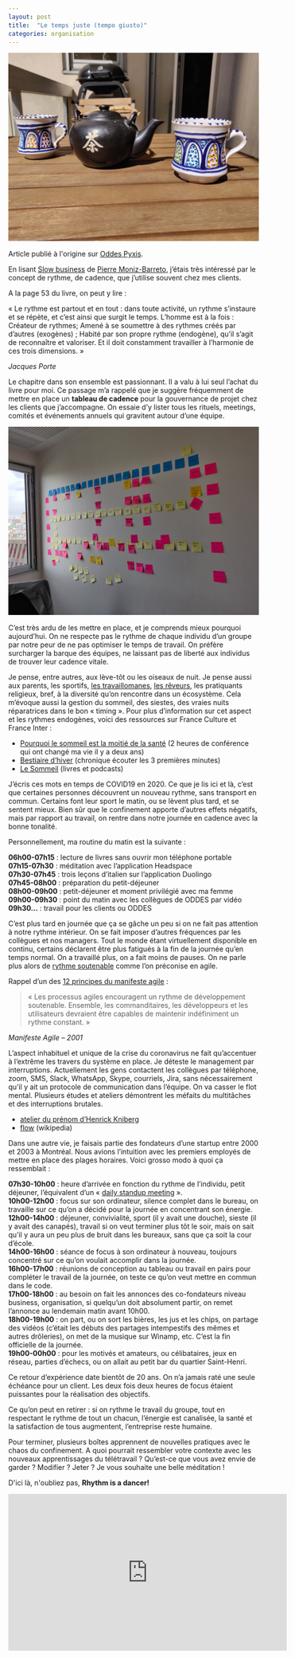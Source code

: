 ```yaml
---
layout: post
title:  "Le temps juste (tempo giusto)"
categories: organisation
---
```


<img src="/images/posts/temps-juste-1.jpg" class="img-floating-left-large" alt="Tasses de thé sur notre balcon en confinement 2020" />

Article publié à l'origine sur <a href="http://www.oddes-pyxis.com/le-temps-juste-tempo-giusto/" target="_oddes_pyxis">Oddes Pyxis</a>.

En lisant <a href="http://pierremonizbarreto.wixsite.com/slowbusiness" target="_slowbiz">Slow business</a> de <a href="https://www.linkedin.com/in/pierre-moniz-barreto-8bb1218b/" target="_pmb">Pierre Moniz-Barreto</a>, j’étais très intéressé par le concept de rythme, de cadence, que j’utilise souvent chez mes clients.

A la page 53 du livre, on peut y lire :

« Le rythme est partout et en tout : dans toute activité, un rythme s’instaure et se répète, et c’est ainsi que surgit le temps. L’homme est à la fois : Créateur de rythmes; Amené à se soumettre à des rythmes créés par d’autres (exogènes) ; Habité par son propre rythme (endogène), qu’il s’agit de reconnaître et valoriser. Et il doit constamment travailler à l’harmonie de ces trois dimensions. »

*Jacques Porte*

<!--more-->
  
Le chapitre dans son ensemble est passionnant. Il a valu à lui seul l’achat du livre pour moi. Ce passage m’a rappelé que je suggère fréquemment de mettre en place un **tableau de cadence** pour la gouvernance de projet chez les clients que j’accompagne. On essaie d’y lister tous les rituels, meetings, comités et événements annuels qui gravitent autour d’une équipe.

<a href="/images/posts/temps-juste-2.png" target="_cadence-board"><img src="/images/posts/temps-juste-2.png" class="img-floating-left-large" alt="Cadence Board" /></a>
  
C’est très ardu de les mettre en place, et je comprends mieux pourquoi aujourd’hui. On ne respecte pas le rythme de chaque individu d’un groupe par notre peur de ne pas optimiser le temps de travail. On préfère surcharger la barque des équipes, ne laissant pas de liberté aux individus de trouver leur cadence vitale.
  
Je pense, entre autres, aux lève-tôt ou les oiseaux de nuit. Je pense aussi aux parents, les sportifs, <a href="https://www.processcommunication.fr/model/travaillomane.htm" target="_travaillomanes">les travaillomanes</a>, <a href="https://www.processcommunication.fr/model/reveur.htm" target="_reveurs">les rêveurs</a>, les pratiquants religieux, bref, à la diversité qu’on rencontre dans un écosystème.  Cela m’évoque aussi la gestion du sommeil, des siestes, des vraies nuits réparatrices dans le bon « timing ». Pour plus d’information sur cet aspect et les rythmes endogènes, voici des ressources sur France Culture et France Inter :  
  
- <a href="https://www.franceculture.fr/conferences/palais-de-la-decouverte-et-cite-des-sciences-et-de-lindustrie/le-sommeil-est-la-moitie-de-la-sante" target="_fcconfsommeil">Pourquoi le sommeil est la moitié de la santé</a> (2 heures de conférence qui ont changé ma vie il y a deux ans)
- <a href="https://www.franceinter.fr/emissions/la-revue-de-presse-de-frederic-pommier/la-revue-de-presse-de-frederic-pommier-25-fevrier-2017" target="_bestiaire">Bestiaire d’hiver</a> (chronique écouter les 3 premières minutes)
- <a href="https://www.franceculture.fr/oeuvre/le-sommeil" target="_lesommeil">Le Sommeil</a> (livres et podcasts)  

J’écris ces mots en temps de COVID19 en 2020. Ce que je lis ici et là, c’est que certaines personnes découvrent un nouveau rythme, sans transport en commun. Certains font leur sport le matin, ou se lèvent plus tard, et se sentent mieux. Bien sûr que le confinement apporte d’autres effets négatifs, mais par rapport au travail, on rentre dans notre journée en cadence avec la bonne tonalité.

Personnellement, ma routine du matin est la suivante :

**06h00-07h15** : lecture de livres sans ouvrir mon téléphone portable  
**07h15-07h30** : méditation avec l’application Headspace  
**07h30-07h45** : trois leçons d’italien sur l’application Duolingo  
**07h45-08h00** : préparation du petit-déjeuner  
**08h00-09h00** : petit-déjeuner et moment privilégié avec ma femme  
**09h00-09h30** : point du matin avec les collègues de ODDES par vidéo  
**09h30…** : travail pour les clients ou ODDES    
  
C’est plus tard en journée que ça se gâche un peu si on ne fait pas attention à notre rythme intérieur. On se fait imposer d’autres fréquences par les collègues et nos managers. Tout le monde étant virtuellement disponible en continu, certains déclarent être plus fatigués à la fin de la journée qu’en temps normal. On a travaillé plus, on a fait moins de pauses. On ne parle plus alors de <a href="https://eventuallycoding.com/2011/04/12/principe-agile-avoir-un-rythme-soutenable/" target="_rythmesoutenable">rythme soutenable</a> comme l’on préconise en agile.

Rappel d’un des <a href="https://agilemanifesto.org/iso/fr/principles.html" target="_manifeste">12 principes du manifeste agile</a> :  
  
> « Les processus agiles encouragent un rythme de développement soutenable. Ensemble, les commanditaires, les développeurs et les utilisateurs devraient être capables de maintenir indéfiniment un rythme constant. »
  
*Manifeste Agile – 2001*

L’aspect inhabituel et unique de la crise du coronavirus ne fait qu’accentuer à l’extrême les travers du système en place. Je déteste le management par interruptions. Actuellement les gens contactent les collègues par téléphone, zoom, SMS, Slack, WhatsApp, Skype, courriels, Jira, sans nécessairement qu’il y ait un protocole de communication dans l’équipe. On va casser le flot mental. Plusieurs études et ateliers démontrent les méfaits du multitâches et des interruptions brutales.

- <a href="https://www.slideshare.net/faimetti/le-jeu-du-prnom-en-mode-multitche" target="_kniberg">atelier du prénom d’Henrick Kniberg</a>
- <a href="https://fr.wikipedia.org/wiki/Flow_(psychologie)" target="_flow">flow</a> (wikipedia)  

Dans une autre vie, je faisais partie des fondateurs d’une startup entre 2000 et 2003 à Montréal. Nous avions l’intuition avec les premiers employés de mettre en place des plages horaires. Voici grosso modo à quoi ça ressemblait :
  
**07h30-10h00** : heure d’arrivée en fonction du rythme de l’individu, petit déjeuner, l’équivalent d’un « <a href="https://coach-agile.com/2015/01/daily-meeting-les-3-questions/" target="_daily">daily standup meeting</a> ».  
**10h00-12h00** : focus sur son ordinateur, silence complet dans le bureau, on travaille sur ce qu’on a décidé pour la journée en concentrant son énergie.  
**12h00-14h00** : déjeuner, convivialité, sport (il y avait une douche), sieste (il y avait des canapés), travail si on veut terminer plus tôt le soir, mais on sait qu’il y aura un peu plus de bruit dans les bureaux, sans que ça soit la cour d’école.  
**14h00-16h00** : séance de focus à son ordinateur à nouveau, toujours concentré sur ce qu’on voulait accomplir dans la journée.  
**16h00-17h00** : réunions de conception au tableau ou travail en pairs pour compléter le travail de la journée, on teste ce qu’on veut mettre en commun dans le code.  
**17h00-18h00** : au besoin on fait les annonces des co-fondateurs niveau business, organisation, si quelqu’un doit absolument partir, on remet l’annonce au lendemain matin avant 10h00.  
**18h00-19h00** : on part, ou on sort les bières, les jus et les chips, on partage des vidéos (c’était les débuts des partages intempestifs des mêmes et autres drôleries), on met de la musique sur Winamp, etc. C’est la fin officielle de la journée.  
**19h00-00h00** : pour les motivés et amateurs, ou célibataires, jeux en réseau, parties d’échecs, ou on allait au petit bar du quartier Saint-Henri.  

Ce retour d’expérience date bientôt de 20 ans. On n’a jamais raté une seule échéance pour un client. Les deux fois deux heures de focus étaient puissantes pour la réalisation des objectifs.  
  
Ce qu’on peut en retirer : si on rythme le travail du groupe, tout en respectant le rythme de tout un chacun, l’énergie est canalisée, la santé et la satisfaction de tous augmentent, l’entreprise reste humaine.  
    
Pour terminer, plusieurs boîtes apprennent de nouvelles pratiques avec le chaos du confinement. A quoi pourrait ressembler votre contexte avec les nouveaux apprentissages du télétravail ? Qu’est-ce que vous avez envie de garder ? Modifier ? Jeter ? Je vous souhaite une belle méditation !  
  
D'ici là, n'oubliez pas, **Rhythm is a dancer!**  
<iframe width="560" height="315" src="https://www.youtube.com/embed/WMPM1q_Uyxc" frameborder="0" allow="accelerometer; autoplay; encrypted-media; gyroscope; picture-in-picture" allowfullscreen></iframe>  
  